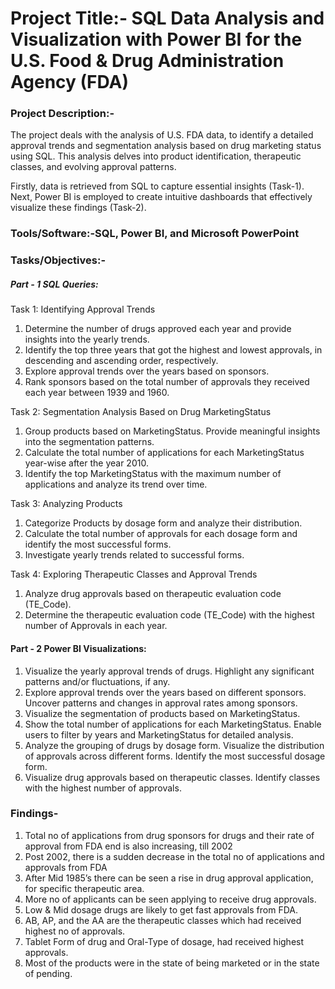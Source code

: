 # Project Title:- SQL Data Analysis and Visualization with Power BI for the U.S. Food & Drug Administration Agency (FDA) 

### Project Description:- 

The project deals with the analysis of U.S. FDA data, to identify a detailed approval trends and segmentation analysis based on drug marketing status using SQL. This analysis delves into product identification, therapeutic classes, and evolving approval patterns.

Firstly, data is retrieved from SQL to capture essential insights (Task-1). Next, Power BI is employed to create intuitive dashboards that effectively visualize these findings (Task-2).

### Tools/Software:-SQL, Power BI, and Microsoft PowerPoint

### Tasks/Objectives:-

##### Part - 1 SQL Queries:

Task 1: Identifying Approval Trends
1. Determine the number of drugs approved each year and provide insights into the yearly trends.
2. Identify the top three years that got the highest and lowest approvals, in descending and ascending order, respectively.
3. Explore approval trends over the years based on sponsors. 
4. Rank sponsors based on the total number of approvals they received each year between 1939 and 1960.

Task 2: Segmentation Analysis Based on Drug MarketingStatus
1. Group products based on MarketingStatus. Provide meaningful insights into the segmentation patterns.
2. Calculate the total number of applications for each MarketingStatus year-wise after the year 2010. 
3. Identify the top MarketingStatus with the maximum number of applications and analyze its trend over time.

Task 3: Analyzing Products
1. Categorize Products by dosage form and analyze their distribution.
2. Calculate the total number of approvals for each dosage form and identify the most successful forms.
3. Investigate yearly trends related to successful forms. 

Task 4: Exploring Therapeutic Classes and Approval Trends
1. Analyze drug approvals based on therapeutic evaluation code (TE_Code).
2. Determine the therapeutic evaluation code (TE_Code) with the highest number of Approvals in each year.

#### Part - 2 Power BI Visualizations:

1) Visualize the yearly approval trends of drugs. Highlight any significant patterns and/or fluctuations, if any.
2) Explore approval trends over the years based on different sponsors. Uncover patterns and changes in approval rates among sponsors.
3) Visualize the segmentation of products based on MarketingStatus. 
4) Show the total number of applications for each MarketingStatus. Enable users to filter by years and MarketingStatus for detailed analysis.
5) Analyze the grouping of drugs by dosage form. Visualize the distribution of approvals across different forms. Identify the most successful dosage form.
6) Visualize drug approvals based on therapeutic classes. Identify classes with the highest number of approvals.

### Findings-

1) Total no of applications from drug sponsors for drugs and their rate of approval from FDA end is also increasing, till 2002
2) Post 2002, there is a sudden decrease in the total no of applications and approvals from FDA
3) After Mid 1985’s there can be seen a rise in drug approval application, for specific therapeutic area. 
4) More no of applicants can be seen applying to receive drug approvals.
5) Low & Mid dosage drugs are likely to get fast approvals from FDA.
6) AB, AP, and the AA are the therapeutic classes which had received highest no of approvals. 
7) Tablet Form of drug and Oral-Type of dosage, had received highest approvals.
8) Most of the products were in the state of being marketed or in the state of pending.
